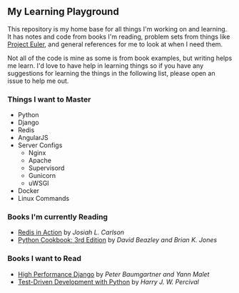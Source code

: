## My Learning Playground

This repository is my home base for all things I'm working on and learning. It has notes and code from books I'm reading, problem sets from things like [Project Euler](https://github.com/dansackett/learning-playground/tree/master/project-euler), and general references for me to look at when I need them.

Not all of the code is mine as some is from book examples, but writing helps me learn. I'd love to have help in learning things so if you have any suggestions for learning the things in the following list, please open an issue to help me out.

### Things I want to Master

- Python
- Django
- Redis
- AngularJS
- Server Configs
  - Nginx
  - Apache
  - Supervisord
  - Gunicorn
  - uWSGI
- Docker
- Linux Commands

### Books I'm currently Reading

- [Redis in Action](http://www.manning.com/carlson/) by _Josiah L. Carlson_
- [Python Cookbook: 3rd Edition](http://shop.oreilly.com/product/0636920027072.do) by _David Beazley and Brian K. Jones_

### Books I want to Read

- [High Performance Django](https://highperformancedjango.com/) by _Peter Baumgartner and Yann Malet_
- [Test-Driven Development with Python](http://www.amazon.com/Test-Driven-Development-Python-Harry-Percival/dp/1449364829/ref=sr_1_1?s=books&ie=UTF8&qid=1417099359&sr=1-1&keywords=python+test+driven+development) by _Harry J. W. Percival_
